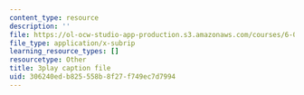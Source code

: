 ```yaml
---
content_type: resource
description: ''
file: https://ol-ocw-studio-app-production.s3.amazonaws.com/courses/6-01sc-introduction-to-electrical-engineering-and-computer-science-i-spring-2011/306240edb825558b8f27f749ec7d7994_FANl3evX0FQ.vtt
file_type: application/x-subrip
learning_resource_types: []
resourcetype: Other
title: 3play caption file
uid: 306240ed-b825-558b-8f27-f749ec7d7994
---
```

